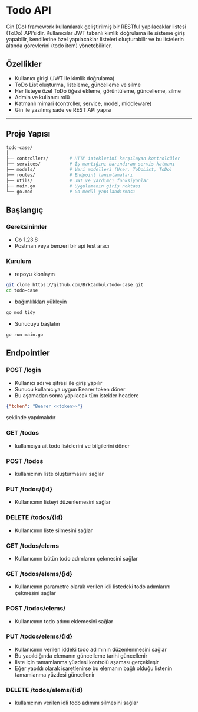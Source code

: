 #  Todo API

Gin (Go) framework kullanılarak geliştirilmiş bir RESTful yapılacaklar listesi (ToDo) API’sidir. Kullanıcılar JWT tabanlı kimlik doğrulama ile sisteme giriş yapabilir, kendilerine özel yapılacaklar listeleri oluşturabilir ve bu listelerin altında görevlerini (todo item) yönetebilirler.

## Özellikler

- Kullanıcı girişi (JWT ile kimlik doğrulama)
- ToDo List oluşturma, listeleme, güncelleme ve silme
- Her listeye özel ToDo öğesi ekleme, görüntüleme, güncelleme, silme
- Admin ve  kullanıcı rolü 
- Katmanlı mimari (controller, service, model, middleware)
- Gin ile yazılmış sade ve  REST API yapısı

---

##  Proje Yapısı

```bash
todo-case/
│
├── controllers/        # HTTP isteklerini karşılayan kontrolcüler
├── services/           # İş mantığını barındıran servis katmanı
├── models/             # Veri modelleri (User, ToDoList, ToDo)
├── routes/             # Endpoint tanımlamaları
├── utils/              # JWT ve yardımcı fonksiyonlar
├── main.go             # Uygulamanın giriş noktası
└── go.mod              # Go modül yapılandırması
```

## Başlangıç
### Gereksinimler
 - Go 1.23.8
 - Postman veya benzeri bir api test aracı
### Kurulum
- repoyu klonlayın 
```bash
git clone https://github.com/BrkCanbul/todo-case.git
cd todo-case
```
- bağımlılıkları yükleyin
```bash
go mod tidy
```
-  Sunucuyu başlatın
```bash
go run main.go
```

## Endpointler

### POST /login
 * Kullanıcı adı ve şifresi ile giriş yapılır
 * Sunucu kullanıcıya uygun Bearer token döner 
 * Bu aşamadan sonra yapılacak tüm istekler headere
 ```json 
 {"token": "Bearer <<token>>"}
 ```
 şeklinde yapılmalıdır
### GET /todos
 * kullanıcıya ait todo listelerini ve bilgilerini döner

### POST /todos
 * kullanıcının liste oluşturmasını sağlar

### PUT /todos/{id}
 * Kullanıcının listeyi düzenlemesini sağlar
### DELETE /todos/{id}
 * Kullanıcının liste silmesini sağlar
### GET /todos/elems 
 * Kullanıcının bütün todo adımlarını çekmesini sağlar
###  GET /todos/elems/{id}
 * Kullanıcının parametre olarak verilen idli listedeki todo adımlarını çekmesini sağlar
### POST /todos/elems/
 * Kullanıcının todo adımı eklemesini sağlar
 
### PUT /todos/elems/{id}
 * Kullanıcının verilen iddeki todo adımının düzenlenmesini sağlar
 * Bu yapıldığında  elemanın güncelleme tarihi güncellenir
 * liste için tamamlanma yüzdesi kontrolü aşaması gerçekleşir 
 * Eğer yapıldı olarak işaretlenirse bu elemanın bağlı olduğu listenin tamamlanma yüzdesi güncellenir
### DELETE /todos/elems/{id}
 * kullanıcının verilen idli todo adımını silmesini sağlar

